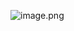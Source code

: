 ![image.png](https://p6-juejin.byteimg.com/tos-cn-i-k3u1fbpfcp/a4d0e6fbba814222a4d7cabffa4e6b18~tplv-k3u1fbpfcp-jj-mark:0:0:0:0:q75.image#?w=2433&h=942&s=98487&e=png&b=ffffff)